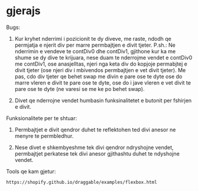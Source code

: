 # gjerajs
Bugs:

  1) Kur kryhet nderrimi i pozicionit te dy diveve, me raste, ndodh qe permjatja e njerit div per marre permbajtjen e divit tjeter. P.sh.: Ne nderrimin e vendeve te 
  contDiv0 dhe contDiv1, gjithone kur ka me shume se dy dive te krijuara, nese duam te nderrojme vendet e contDiv0 me contDiv1, ose anasjelltas, njeri nga keta div do
  kopjoje permabjtej e divit tjeter (ose njeri div i mbivendos permbajtjen e vet divit tjeter). Me pas, cdo div tjeter qe behet swap me divin e pare ose te dyte ose do 
  marre vleren e divit te pare ose te dyte, ose do i jave vleren e vet divit te pare ose te dyte (ne varesi se me ke po behet swap).
  
  2) Divet qe nderrojne vendet humbasin funksinalitetet e butonit per fshirjen e divit.
  
Funksionalitete per te shtuar:

  1) Permbajtjet e divit qendror duhet te reflektohen ted divi anesor ne menyre te permbledhur.
  
  2) Nese divet e shkembyeshme tek divi qendror ndryshojne vendet, permbajtjet perkatese tek divi anesor gjithashtu duhet te ndyshojne vendet.

Tools qe kam gjetur:

  	https://shopify.github.io/draggable/examples/flexbox.html
